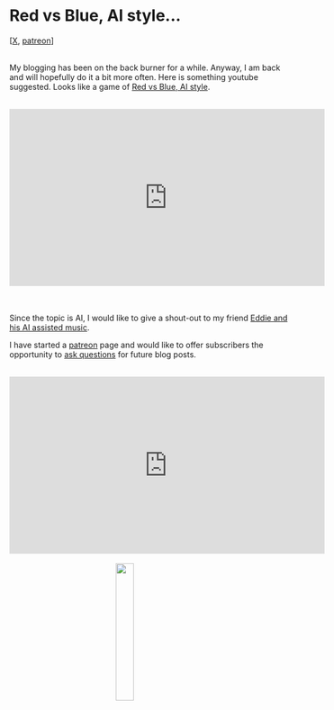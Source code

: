 # Red vs Blue, AI style...

<div class="container">
[<a href="https://x.com/lcordier_x" target="_blank">X</a>,
<a href="https://www.patreon.com/louiscordier" target="_blank">patreon</a>]
</div>
<br/>

My blogging has been on the back burner for a while. Anyway, I am back and will hopefully
do it a bit more often. Here is something youtube suggested. Looks like a game of <a href="https://louiscordier.com/the_3_book_of_louis/#game-of-colors" target="_blank">Red vs Blue, AI style</a>.
<br/><br/>

<iframe width="560" height="315" style="display: block; margin: 0 auto;" src="https://www.youtube.com/embed/EMyAGuHnDHk?si=2eATH0K06q1PeI_1" title="YouTube video player" frameborder="0" allow="accelerometer; autoplay; clipboard-write; encrypted-media; gyroscope; picture-in-picture; web-share" referrerpolicy="strict-origin-when-cross-origin" allowfullscreen></iframe>
<br/><br/>

Since the topic is AI, I would like to give a shout-out to my friend <a href="https://www.youtube.com/@EddieDunckley" target="_blank">Eddie and his AI assisted music</a>.

I have started a <a href="https://www.patreon.com/louiscordier" target="_blank">patreon</a> page and would
like to offer subscribers the opportunity to <a href="https://x.com/lcordier_x" target="_blank">ask questions</a> for future blog posts.

<br/>

<iframe width="560" height="315" style="display: block; margin: 0 auto;" src="https://www.youtube.com/embed/Ut116mBuPpg?si=7kNrd7wU3F_JxnTP" title="YouTube video player" frameborder="0" allow="accelerometer; autoplay; clipboard-write; encrypted-media; gyroscope; picture-in-picture; web-share" referrerpolicy="strict-origin-when-cross-origin" allowfullscreen></iframe>

<br/>

<img src="https://louiscordier.com/fin.jpg?blog=20240914" style="width: 25%; display: block; margin: 0 auto;">
